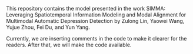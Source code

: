 This repository contains the model presented in the work SIMMA: Leveraging  Spatiotemporal Information Modeling and Modal Alignment for Multimodal Automatic  Depression Detection by Zulong Lin, Yaowei Wang, Yujue Zhou, Fei Du, and Yun Yang.

Currently, we are inserting comments in the code to make it clearer for the readers. After that, we will make the code available.
